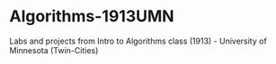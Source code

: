# Algorithms-1913UMN
Labs and projects from Intro to Algorithms class (1913) - University of Minnesota (Twin-Cities) 
